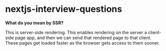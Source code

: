 # nextjs-interview-questions

**What do you mean by SSR?**

This is server-side rendering. This enables rendering on the server a client-side page app, and then we can send that rendered page to that client. These pages get loaded faster as the browser gets access to them sooner.
